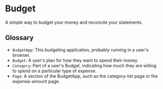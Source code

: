 # Budget
A simple way to budget your money and reconcile your statements.

## Glossary

- `BudgetApp`: This budgeting application, probably running in a user's browser.
- `Budget`: A user's plan for how they want to spend their money.
- `Category`: Part of a user's Budget, indicating how much they are willing to
  spend on a particular type of expense.
- `Page`: A section of the BudgetApp, such as the category-list page or the
  expense-amount page.
